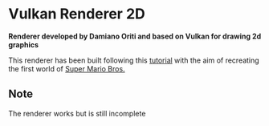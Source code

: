 # Vulkan Renderer 2D

**Renderer developed by Damiano Oriti and based on Vulkan for drawing 2d graphics**

This renderer has been built following this [tutorial](https://vulkan-tutorial.com/) with the aim of recreating the first world of [Super Mario Bros.](https://en.wikipedia.org/wiki/Super_Mario_Bros)

## Note

The renderer works but is still incomplete
